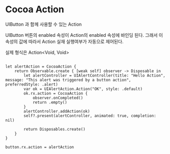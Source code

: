 # Cocoa Action

UIButton 과 함께 사용할 수 있는 Action

UIButton 버튼의 enabled 속성이 Action의 enabled 속성에 바인딩 된다. 그래서 이 속성의 값에 따라서 Action 실재 실행여부가 자동으로 제어된다.

실제 형식은 Action<Void, Void>

<pre><code>
let alertAction = CocoaAction {
    return Observable.create { [weak self] observer -> Disposable in
        let alertController = UIAlertController(title: "Hello Action", message: "This alert was triggered by a button action", preferredStyle: .alert)
        var ok = UIAlertAction.Action("OK", style: .default)
        ok.rx.action = CocoaAction {
            observer.onCompleted()
            return .empty()
        }
        alertController.addAction(ok)
        self?.present(alertController, animated: true, completion: nil)

        return Disposables.create()
    }
}

button.rx.action = alertAction
</code></pre>
